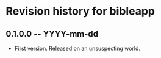 # Revision history for bibleapp

## 0.1.0.0 -- YYYY-mm-dd

* First version. Released on an unsuspecting world.
